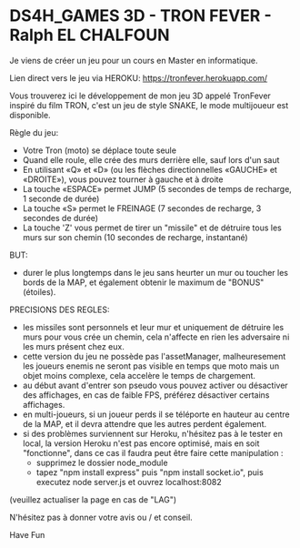 # DS4H_GAMES 3D - TRON FEVER - Ralph EL CHALFOUN

Je viens de créer un jeu pour un cours en Master en informatique.

Lien direct vers le jeu via HEROKU: https://tronfever.herokuapp.com/

Vous trouverez ici le développement de mon jeu 3D appelé TronFever inspiré du film TRON, c'est un jeu de style SNAKE, le mode multijoueur est disponible.

Règle du jeu:
- Votre Tron (moto) se déplace toute seule
- Quand elle roule, elle crée des murs derrière elle, sauf lors d'un saut
- En utilisant «Q» et «D» (ou les flèches directionnelles «GAUCHE» et «DROITE»), vous pouvez tourner à gauche et à droite
- La touche «ESPACE» permet JUMP (5 secondes de temps de recharge, 1 seconde de durée)
- La touche «S» permet le FREINAGE (7 secondes de recharge, 3 secondes de durée)
- La touche 'Z' vous permet de tirer un "missile" et de détruire tous les murs sur son chemin (10 secondes de recharge, instantané)

BUT: 
- durer le plus longtemps dans le jeu sans heurter un mur ou toucher les bords de la MAP, et également obtenir le maximum de "BONUS" (étoiles).

PRECISIONS DES REGLES:
- les missiles sont personnels et leur mur et uniquement de détruire les murs pour vous crée un chemin, cela n'affecte en rien les adversaire ni les murs présent chez eux.
- cette version du jeu ne possède pas l'assetManager, malheuresement les joueurs enemis ne seront pas visible en temps que moto mais un objet moins complexe, cela accelère le temps de chargement.
- au début avant d'entrer son pseudo vous pouvez activer ou désactiver des affichages, en cas de faible FPS, préférez désactiver certains affichages.
- en multi-joueurs, si un joueur perds il se téléporte en hauteur au centre de la MAP, et il devra attendre que les autres perdent également.
- si des problèmes surviennent sur Heroku, n'hésitez pas à le tester en local, la version Heroku n'est pas encore optimisé, mais en soit "fonctionne", dans ce cas il faudra peut être faire cette manipulation : 
  - supprimez le dossier node_module 
  - tapez "npm install express" puis "npm install socket.io", puis executez node server.js et ouvrez localhost:8082

(veuillez actualiser la page en cas de "LAG")

N'hésitez pas à donner votre avis ou / et conseil.

Have Fun 
